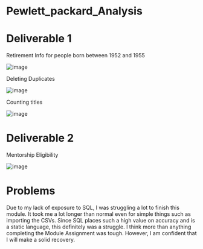 # Pewlett_packard_Analysis

# Deliverable 1

Retirement Info for people born between 1952 and 1955

![image](https://user-images.githubusercontent.com/15044088/178334531-9129fa99-acfe-48cc-8b54-bcfda4d5aaf2.png)

Deleting Duplicates

![image](https://user-images.githubusercontent.com/15044088/178334723-926c79d4-c4e8-4de5-9e60-0af6af5a9928.png)

Counting titles

![image](https://user-images.githubusercontent.com/15044088/178334881-754201b3-0e73-432b-b6d9-60dabb628763.png)

# Deliverable 2

Mentorship Eligibility

![image](https://user-images.githubusercontent.com/15044088/178335141-1b965fb3-2f47-49a8-8728-bc13bd9b9b06.png)


# Problems

Due to my lack of exposure to SQL, I was struggling a lot to finish this module. It took me a lot longer than normal even for simple things such as importing the CSVs. Since SQL places such a high value on accuracy and is a static language, this definitely was a struggle. I think more than anything completing the Module Assignment was tough. However, I am confident that I will make a solid recovery.
